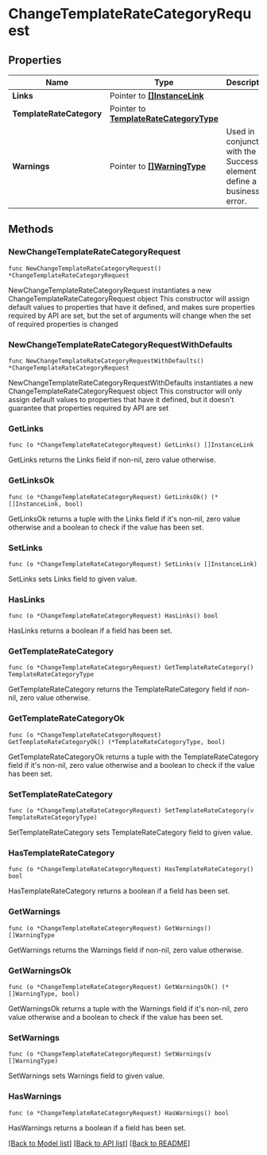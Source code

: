 # ChangeTemplateRateCategoryRequest

## Properties

Name | Type | Description | Notes
------------ | ------------- | ------------- | -------------
**Links** | Pointer to [**[]InstanceLink**](InstanceLink.md) |  | [optional] 
**TemplateRateCategory** | Pointer to [**TemplateRateCategoryType**](TemplateRateCategoryType.md) |  | [optional] 
**Warnings** | Pointer to [**[]WarningType**](WarningType.md) | Used in conjunction with the Success element to define a business error. | [optional] 

## Methods

### NewChangeTemplateRateCategoryRequest

`func NewChangeTemplateRateCategoryRequest() *ChangeTemplateRateCategoryRequest`

NewChangeTemplateRateCategoryRequest instantiates a new ChangeTemplateRateCategoryRequest object
This constructor will assign default values to properties that have it defined,
and makes sure properties required by API are set, but the set of arguments
will change when the set of required properties is changed

### NewChangeTemplateRateCategoryRequestWithDefaults

`func NewChangeTemplateRateCategoryRequestWithDefaults() *ChangeTemplateRateCategoryRequest`

NewChangeTemplateRateCategoryRequestWithDefaults instantiates a new ChangeTemplateRateCategoryRequest object
This constructor will only assign default values to properties that have it defined,
but it doesn't guarantee that properties required by API are set

### GetLinks

`func (o *ChangeTemplateRateCategoryRequest) GetLinks() []InstanceLink`

GetLinks returns the Links field if non-nil, zero value otherwise.

### GetLinksOk

`func (o *ChangeTemplateRateCategoryRequest) GetLinksOk() (*[]InstanceLink, bool)`

GetLinksOk returns a tuple with the Links field if it's non-nil, zero value otherwise
and a boolean to check if the value has been set.

### SetLinks

`func (o *ChangeTemplateRateCategoryRequest) SetLinks(v []InstanceLink)`

SetLinks sets Links field to given value.

### HasLinks

`func (o *ChangeTemplateRateCategoryRequest) HasLinks() bool`

HasLinks returns a boolean if a field has been set.

### GetTemplateRateCategory

`func (o *ChangeTemplateRateCategoryRequest) GetTemplateRateCategory() TemplateRateCategoryType`

GetTemplateRateCategory returns the TemplateRateCategory field if non-nil, zero value otherwise.

### GetTemplateRateCategoryOk

`func (o *ChangeTemplateRateCategoryRequest) GetTemplateRateCategoryOk() (*TemplateRateCategoryType, bool)`

GetTemplateRateCategoryOk returns a tuple with the TemplateRateCategory field if it's non-nil, zero value otherwise
and a boolean to check if the value has been set.

### SetTemplateRateCategory

`func (o *ChangeTemplateRateCategoryRequest) SetTemplateRateCategory(v TemplateRateCategoryType)`

SetTemplateRateCategory sets TemplateRateCategory field to given value.

### HasTemplateRateCategory

`func (o *ChangeTemplateRateCategoryRequest) HasTemplateRateCategory() bool`

HasTemplateRateCategory returns a boolean if a field has been set.

### GetWarnings

`func (o *ChangeTemplateRateCategoryRequest) GetWarnings() []WarningType`

GetWarnings returns the Warnings field if non-nil, zero value otherwise.

### GetWarningsOk

`func (o *ChangeTemplateRateCategoryRequest) GetWarningsOk() (*[]WarningType, bool)`

GetWarningsOk returns a tuple with the Warnings field if it's non-nil, zero value otherwise
and a boolean to check if the value has been set.

### SetWarnings

`func (o *ChangeTemplateRateCategoryRequest) SetWarnings(v []WarningType)`

SetWarnings sets Warnings field to given value.

### HasWarnings

`func (o *ChangeTemplateRateCategoryRequest) HasWarnings() bool`

HasWarnings returns a boolean if a field has been set.


[[Back to Model list]](../README.md#documentation-for-models) [[Back to API list]](../README.md#documentation-for-api-endpoints) [[Back to README]](../README.md)


